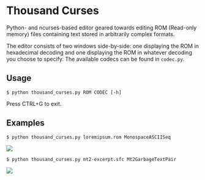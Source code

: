 # Thousand Curses
Python- and ncurses-based editor geared towards editing ROM (Read-only memory) files containing text stored in arbitrarily complex formats.

The editor consists of two windows side-by-side: one displaying the ROM in hexadecimal decoding and one displaying the ROM in whatever decoding you choose to specify. The available codecs can be found in `codec.py`.

## Usage
```
$ python thousand_curses.py ROM CODEC [-h]
```
Press CTRL+G to exit.

## Examples
```
$ python thousand_curses.py loremipsum.rom MonospaceASCIISeq
```
![](https://cloud.githubusercontent.com/assets/837775/21470130/a809e35a-ca7b-11e6-8744-519370aed4b6.png)

```
$ python thousand_curses.py mt2-excerpt.sfc Mt2GarbageTextPair
```
![](https://cloud.githubusercontent.com/assets/837775/21470137/d662dbe4-ca7b-11e6-8ff0-78e853271ac0.png)

